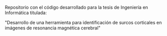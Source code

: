 Repositorio con el código desarrollado para la tesis de Ingeniería en Informática titulada:

"Desarrollo de una herramienta para identificación de surcos corticales en imágenes de resonancia magnética cerebral"

